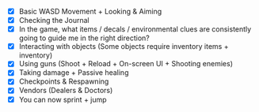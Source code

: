 - [x] Basic WASD Movement + Looking & Aiming
- [x] Checking the Journal
- [x] In the game, what items / decals / environmental clues are consistently going to guide me in the right direction?
- [x] Interacting with objects (Some objects require inventory items + inventory)
- [x] Using guns (Shoot + Reload + On-screen UI + Shooting enemies)
- [x] Taking damage + Passive healing
- [x] Checkpoints & Respawning
- [x] Vendors (Dealers & Doctors)
- [x] You can now sprint + jump
